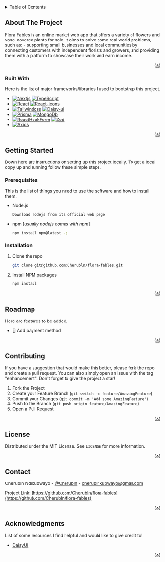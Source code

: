<a name="readme-top"></a>

<!-- TABLE OF CONTENTS -->
<details>
  <summary>Table of Contents</summary>
  <ol>
    <li>
      <a href="#about-the-project">About The Project</a>
      <ul>
        <li><a href="#built-with">Built With</a></li>
      </ul>
    </li>
    <li>
      <a href="#getting-started">Getting Started</a>
      <ul>
        <li><a href="#prerequisites">Prerequisites</a></li>
        <li><a href="#installation">Installation</a></li>
      </ul>
    </li>
    <li><a href="#usage">Usage</a></li>
    <li><a href="#roadmap">Roadmap</a></li>
    <li><a href="#contributing">Contributing</a></li>
    <li><a href="#license">License</a></li>
    <li><a href="#contact">Contact</a></li>
    <li><a href="#acknowledgments">Acknowledgments</a></li>
  </ol>
</details>

<!-- ABOUT THE PROJECT -->

## About The Project

Flora Fables is an online market web app that offers a variety of flowers and vase-covered plants for sale. It aims to solve some real world problems, such as: - supporting small businesses and local communities by connecting customers with independent florists and growers, and providing them with a platform to showcase their work and earn income.

<p align="right">(<a href="#readme-top">&#x1F51D;</a>)</p>

### Built With

Here is the list of major frameworks/libraries I used to bootstrap this project.

- [![Nextjs]][Nextjs-url] [![TypeScript]][TypeScript-url]
- [![React][React.js]][React-url] [![React-icons]][React-icons-url]
- [![Tailwindcss]][Tailwindcss-url] [![Daisy-ui]][Daisy-ui-url]
- [![Prisma]][Prisma-url] [![MongoDb]][MongoDb-url]
- [![ReactHookForm]][ReactHookForm-url] [![Zod]][Zod-url]
- [![Axios][axios]][Axios-url]

<p align="right">(<a href="#readme-top">&#x1F51D;</a>)</p>

<!-- GETTING STARTED -->

## Getting Started

Down here are instructions on setting up this project locally.
To get a local copy up and running follow these simple steps.

### Prerequisites

This is the list of things you need to use the software and how to install them.

- Node.js

  `Download nodejs from its official web page`

- npm [_usually nodejs comes with npm_]
  ```sh
  npm install npm@latest -g
  ```

### Installation

1. Clone the repo
   ```sh
   git clone git@github.com:Cherubln/flora-fables.git
   ```
2. Install NPM packages
   ```sh
   npm install
   ```

<p align="right">(<a href="#readme-top">&#x1F51D;</a>)</p>

<!-- ROADMAP -->

## Roadmap

Here are features to be added.

- [] Add payment method

<p align="right">(<a href="#readme-top">&#x1F51D;</a>)</p>

<!-- CONTRIBUTING -->

## Contributing

If you have a suggestion that would make this better, please fork the repo and create a pull request. You can also simply open an issue with the tag "enhancement".
Don't forget to give the project a star!

1. Fork the Project
2. Create your Feature Branch (`git switch -c feature/AmazingFeature`)
3. Commit your Changes (`git commit -m 'Add some AmazingFeature'`)
4. Push to the Branch (`git push origin feature/AmazingFeature`)
5. Open a Pull Request

<p align="right">(<a href="#readme-top">&#x1F51D;</a>)</p>

<!-- LICENSE -->

## License

Distributed under the MIT License. See `LICENSE` for more information.

<p align="right">(<a href="#readme-top">&#x1F51D;</a>)</p>

<!-- CONTACT -->

## Contact

Cherubin Ndikubwayo - [@Cherubln](https://twitter.com/Cherubln) - cherubinkubwayo@gmail.com

Project Link: [https://github.com/Cherubln/flora-fables](https://github.com/Cherubln/flora-fables)

<p align="right" >(<a href="#readme-top">&#x1F51D;</a>)</p>

<!-- ACKNOWLEDGMENTS -->

## Acknowledgments

List of some resources I find helpful and would like to give credit to!

- [DaisyUI][Daisy-ui-url]

<p align="right">(<a href="#readme-top">&#x1F51D;</a>)</p>

<!-- MARKDOWN LINKS & IMAGES -->

[Project-screenshot]: https://res.cloudinary.com/cloudy-data/image/upload/v1702898553/mwoy8dgzdjvkzswv1pki.png
[React.js]: https://img.shields.io/badge/React-20232A?style=for-the-badge&logo=react&logoColor=61DAFB
[React-url]: https://reactjs.org/
[axios]: https://img.shields.io/badge/axios-5A29E4?style=for-the-badge&logo=Axios
[Axios-url]: https://axios-http.com/
[React-icons]: https://img.shields.io/badge/react_icons-20232A?style=for-the-badge&logo=react&logoColor=red
[React-icons-url]: https://react-icons.github.io/react-icons/
[Daisy-ui]: https://img.shields.io/badge/Daisy_UI-20232A?style=for-the-badge&logo=daisyui
[Daisy-ui-url]: https://daisyui.com/
[TypeScript]: https://img.shields.io/badge/TypeScript-20232A?style=for-the-badge&logo=typescript&logoColor=3178C6
[TypeScript-url]: https://www.typescriptlang.org/
[Nextjs]: https://img.shields.io/badge/Next.js-%23000000?style=for-the-badge&logo=nextdotjs
[Nextjs-url]: https://nextjs.org/
[Prisma]: https://img.shields.io/badge/Prisma-000?style=for-the-badge&logo=prisma
[Prisma-url]: https://www.prisma.io/
[MongoDb]: https://img.shields.io/badge/MongoDB-20232A?style=for-the-badge&logo=mongodb
[MongoDb-url]: https://www.mongodb.com/
[Tailwindcss]: https://img.shields.io/badge/tailwindcss-20232A?style=for-the-badge&logo=tailwindcss
[Tailwindcss-url]: https://tailwindcss.com
[ReactHookForm]: https://img.shields.io/badge/react_hook_form-20232A?style=for-the-badge&logo=reacthookform
[ReactHookForm-url]: https://react-hook-form.com
[Zod]: https://img.shields.io/badge/zod-20232A?style=for-the-badge&logo=zod&logoColor=blue
[Zod-url]: https://zod.dev
[SocketIo]: https://img.shields.io/badge/Socket.IO-20232A?style=for-the-badge&logo=socketdotio
[SocketIo-url]: https://www.socket.io/
[Deployment-status]: https://img.shields.io/badge/deployment-success-8A2BE2?logo=railway&labelColor=%238A2BE2&color=green
[Deployment-url]: https://dialogue-app-production.up.railway.app
